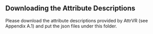 ## Downloading the Attribute Descriptions
Please download the attribute descriptions provided by AttrVR (see Appendix A.1) and put the json files under this folder.
